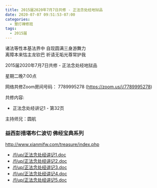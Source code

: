 ```yaml
---
title: 2015届2020年7月7日共修 - 正法念处经地狱品
date: 2020-07-07 09:51:53-07:00
categories:
  - 慧灯禅修班
tags:
  - 2015届
---
```

诸法等性本基法界中 自现圆满三身游舞力  
离障本来怙主龙钦巴 祈请无垢光尊常护我  

2015届2020年7月7日共修 - 正法念处经地狱品 

星期二晚7:00点

网络共修Zoom房间号码： 7789995278 (<https://zoom.us/j/7789995278>)

共修内容: 

* 正法念处经讲记1 - 第32页

主持师兄：圆航

### 益西彭措堪布仁波切 佛经宝典系列
<http://www.xianmifw.com/treasure/index.php>

- [/f/up/正法念处经讲记1.doc](http://huidengchanxiu.net/hdv/f/up/正法念处经讲记1.doc)
- [/f/up/正法念处经讲记2.doc](http://huidengchanxiu.net/hdv/f/up/正法念处经讲记2.doc)
- [/f/up/正法念处经讲记3.doc](http://huidengchanxiu.net/hdv/f/up/正法念处经讲记3.doc)
- [/f/up/正法念处经讲记4.doc](http://huidengchanxiu.net/hdv/f/up/正法念处经讲记4.doc)
- [/f/up/正法念处经讲记5.doc](http://huidengchanxiu.net/hdv/f/up/正法念处经讲记5.doc)
